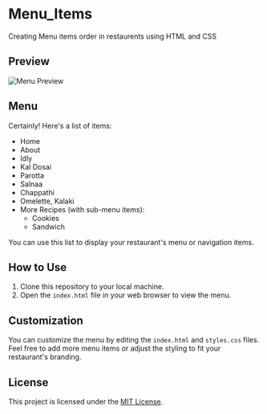 # Menu_Items
Creating Menu items order in restaurents using HTML and CSS

## Preview

![Menu Preview](![image](https://github.com/NishalKL/Menu_Items/assets/169981248/3864b0d8-96f2-41e6-95d5-749770f73abf))

## Menu

Certainly! Here's a list of items:

- Home
- About
- Idly
- Kal Dosai
- Parotta
- Salnaa
- Chappathi
- Omelette, Kalaki
- More Recipes (with sub-menu items):
   - Cookies
   - Sandwich

You can use this list to display your restaurant's menu or navigation items.

## How to Use

1. Clone this repository to your local machine.
2. Open the `index.html` file in your web browser to view the menu.

## Customization

You can customize the menu by editing the `index.html` and `styles.css` files. Feel free to add more menu items or adjust the styling to fit your restaurant's branding.

## License

This project is licensed under the [MIT License](LICENSE).

